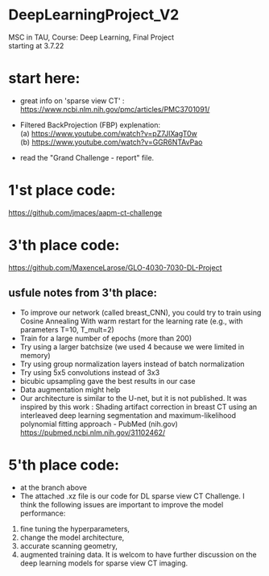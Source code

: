 # DeepLearningProject_V2
MSC in TAU, Course: Deep Learning, Final Project
<br> starting at 3.7.22
# start here: <br>
* great info on 'sparse view CT' :<br>
https://www.ncbi.nlm.nih.gov/pmc/articles/PMC3701091/ <br>

* Filtered BackProjection (FBP) explenation: <br>
(a) https://www.youtube.com/watch?v=pZ7JlXagT0w <br>
(b) https://www.youtube.com/watch?v=GGR6NTAvPao <br>

* read the "Grand Challenge - report" file.

# 1'st place code: <br>
https://github.com/jmaces/aapm-ct-challenge

# 3'th place code: <br>
https://github.com/MaxenceLarose/GLO-4030-7030-DL-Project

## usfule notes from 3'th place: <br>
* To improve our network (called breast_CNN), you could try to train using Cosine Annealing With warm restart for the learning rate (e.g., with parameters T=10, T_mult=2) <br>
* Train for a large number of epochs (more than 200) <br>
* Try using a larger batchsize (we used 4 because we were limited in memory) <br>
* Try using group normalization layers instead of batch normalization <br>
* Try using 5x5 convolutions instead of 3x3 <br>
* bicubic upsampling gave the best results in our case <br>
* Data augmentation might help <br>
* Our architecture is similar to the U-net, but it is not published. It was inspired by this work : Shading artifact correction in breast CT using an interleaved deep learning segmentation and maximum-likelihood polynomial fitting approach - PubMed (nih.gov) <br>
https://pubmed.ncbi.nlm.nih.gov/31102462/


# 5'th place code: <br>
* at the branch above 
* The attached .xz file is our code for DL sparse view CT Challenge.
I think the following issues are important to improve the model performance:
1) fine tuning the hyperparameters,
2) change the model architecture,
3) accurate scanning geometry,
4) augmented training data.
It is welcom to have further discussion on the deep learning models for sparse view CT imaging.


